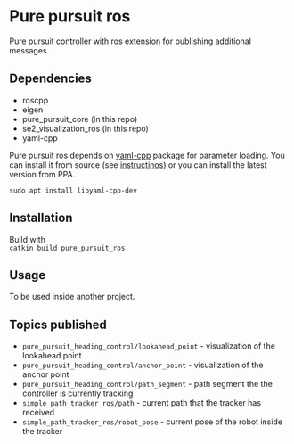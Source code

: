 # Pure pursuit ros

Pure pursuit controller with ros extension for publishing additional messages.

## Dependencies
* roscpp
* eigen
* pure_pursuit_core (in this repo)
* se2_visualization_ros (in this repo)
* yaml-cpp

Pure pursuit ros depends on [yaml-cpp](https://github.com/jbeder/yaml-cpp) package for parameter loading. You can install it from source (see [instructinos](https://github.com/jbeder/yaml-cpp/blob/master/install.txt)) or you can install the latest version from PPA.

`sudo apt install libyaml-cpp-dev`

## Installation
Build with  
`catkin build pure_pursuit_ros`

## Usage
To be used inside another project.

## Topics published
* `pure_pursuit_heading_control/lookahead_point` - visualization of the lookahead point
* `pure_pursuit_heading_control/anchor_point` - visualization of the anchor point
* `pure_pursuit_heading_control/path_segment` - path segment the the controller is currently tracking
* `simple_path_tracker_ros/path` - current path that the tracker has received
* `simple_path_tracker_ros/robot_pose` - current pose of the robot inside the tracker

